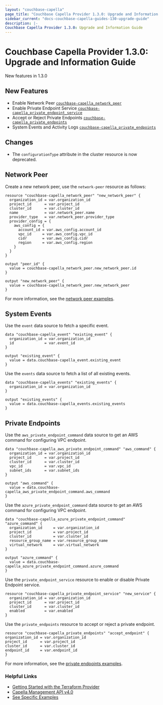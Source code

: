 ```yaml
---
layout: "couchbase-capella"
page_title: "Couchbase Capella Provider 1.3.0: Upgrade and Information Guide"
sidebar_current: "docs-couchbase-capella-guides-130-upgrade-guide"
description: |-
Couchbase Capella Provider 1.3.0: Upgrade and Information Guide
---
```


# Couchbase Capella Provider 1.3.0: Upgrade and Information Guide

New features in 1.3.0

## New Features

* Enable Network Peer [`couchbase-capella_network_peer`](https://registry.terraform.io/providers/couchbasecloud/couchbase-capella/latest/docs/resources/network_peer)
* Enable Private Endpoint Service [`couchbase-capella_private_endpoint_service`](https://registry.terraform.io/providers/couchbasecloud/couchbase-capella/latest/docs/resources/private_endpoint_service)
* Accept or Reject Private Endpoints [`couchbase-capella_private_endpoints`](https://registry.terraform.io/providers/couchbasecloud/couchbase-capella/latest/docs/resources/private_endpoints)
* System Events and Activity Logs [`couchbase-capella_private_endpoints`](https://registry.terraform.io/providers/couchbasecloud/couchbase-capella/latest/docs/data-sources/event)

## Changes

* The `configurationType` attribute in the cluster resource is now deprecated.

## Network Peer

Create a new network peer, use the `network-peer` resource as follows:
```
resource "couchbase-capella_network_peer" "new_network_peer" {
  organization_id = var.organization_id
  project_id      = var.project_id
  cluster_id      = var.cluster_id
  name            = var.network_peer.name
  provider_type   = var.network_peer.provider_type
  provider_config = {
    aws_config = {
      account_id = var.aws_config.account_id
      vpc_id     = var.aws_config.vpc_id
      cidr       = var.aws_config.cidr
      region     = var.aws_config.region
    }
  }
}
```
```
output "peer_id" {
  value = couchbase-capella_network_peer.new_network_peer.id
}
```
```
output "new_network_peer" {
  value = couchbase-capella_network_peer.new_network_peer
}
```
For more information, see the [network peer examples](https://github.com/couchbasecloud/terraform-provider-couchbase-capella/tree/main/examples/network_peer).

## System Events

Use the `event` data source to fetch a specific event.
```
data "couchbase-capella_event" "existing_event" {
  organization_id = var.organization_id
  id              = var.event_id
}
```
```
output "existing_event" {
  value = data.couchbase-capella_event.existing_event
}
```
Use the `events` data source to fetch a list of all existing events.
```
data "couchbase-capella_events" "existing_events" {
  organization_id = var.organization_id
}
```
```
output "existing_events" {
  value = data.couchbase-capella_events.existing_events
}
```

## Private Endpoints

Use the `aws_private_endpoint_command` data source to get an AWS command for configuring VPC endpoint.
```
data "couchbase-capella_aws_private_endpoint_command" "aws_command" {
  organization_id = var.organization_id
  project_id      = var.project_id
  cluster_id      = var.cluster_id
  vpc_id          = var.vpc_id
  subnet_ids      = var.subnet_ids
}
```
```
output "aws_command" {
  value = data.couchbase-capella_aws_private_endpoint_command.aws_command
}
```
Use the `azure_private_endpoint_command` data source to get an AWS command for configuring VPC endpoint.
```
data "couchbase-capella_azure_private_endpoint_command" "azure_command" {
  organization_id     = var.organization_id
  project_id          = var.project_id
  cluster_id          = var.cluster_id
  resource_group_name = var.resource_group_name
  virtual_network     = var.virtual_network
}
```
```
output "azure_command" {
  value = data.couchbase-capella_azure_private_endpoint_command.azure_command
}
```
Use the `private_endpoint_service` resource to enable or disable Private Endpoint service.
```
resource "couchbase-capella_private_endpoint_service" "new_service" {
  organization_id = var.organization_id
  project_id      = var.project_id
  cluster_id      = var.cluster_id
  enabled         = var.enabled
}
```
Use the `private_endpoints` resource to accept or reject a private endpoint.
```
resource "couchbase-capella_private_endpoints" "accept_endpoint" {
organization_id = var.organization_id
project_id      = var.project_id
cluster_id      = var.cluster_id
endpoint_id     = var.endpoint_id
}
```
For more information, see the [private endpoints examples](https://github.com/couchbasecloud/terraform-provider-couchbase-capella/tree/main/examples/private_endpoints).

### Helpful Links

- [Getting Started with the Terraform Provider](https://github.com/couchbasecloud/terraform-provider-couchbase-capella/blob/master/examples/getting_started)
- [Capella Management API v4.0](https://docs.couchbase.com/cloud/management-api-reference/index.html)
- [See Specific Examples](https://github.com/couchbasecloud/terraform-provider-couchbase-capella/blob/master/examples)